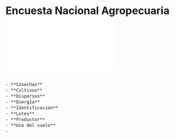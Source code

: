 # Encuesta Nacional Agropecuaria ![Documentacion.pdf](../assets/Documentacion-ENA-2019.pdf)
	- **Cosechas**
	- **Cultivos**
	- **Dispersos**
	- **Energía**
	- **Identificación**
	- **Lotes**
	- **Productor**
	- **Uso del suelo**
	-